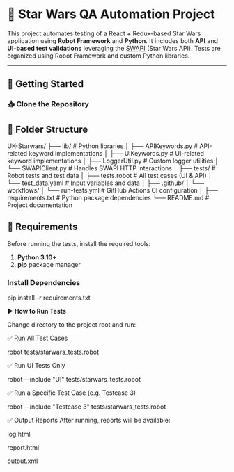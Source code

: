 # 🌌 Star Wars QA Automation Project

This project automates testing of a React + Redux-based Star Wars application using **Robot Framework** and **Python**. 
It includes both **API** and **UI-based test validations** leveraging the [SWAPI](https://swapi.dev) (Star Wars API). Tests are organized using Robot Framework and custom Python libraries.

---
## 🚀 Getting Started

### 📥 Clone the Repository

## 📁 Folder Structure

UK-Starwars/
├── lib/                      # Python libraries
│   ├── APIKeywords.py        # API-related keyword implementations
│   ├── UIKeywords.py         # UI-related keyword implementations
│   ├── LoggerUtil.py         # Custom logger utilities
│   └── SWAPIClient.py       # Handles SWAPI HTTP interactions
│
├── tests/                    # Robot tests and test data
│   ├── tests.robot           # All test cases (UI & API)
│   └── test_data.yaml        # Input variables and data
│
├── .github/
│   └── workflows/
│       └── run-tests.yml     # GitHub Actions CI configuration
│
├── requirements.txt          # Python package dependencies
└── README.md                 # Project documentation

## 🔧 Requirements

Before running the tests, install the required tools:

1. **Python 3.10+**
2. **pip** package manager

### Install Dependencies

pip install -r requirements.txt

**▶️ How to Run Tests**

Change directory to the project root and run:

✅ Run All Test Cases

robot tests/starwars_tests.robot

✅ Run UI Tests Only

robot --include "UI" tests/starwars_tests.robot

✅ Run a Specific Test Case (e.g. Testcase 3)

robot --include "Testcase 3" tests/starwars_tests.robot


✅ Output Reports
After running, reports will be available:

log.html

report.html

output.xml
